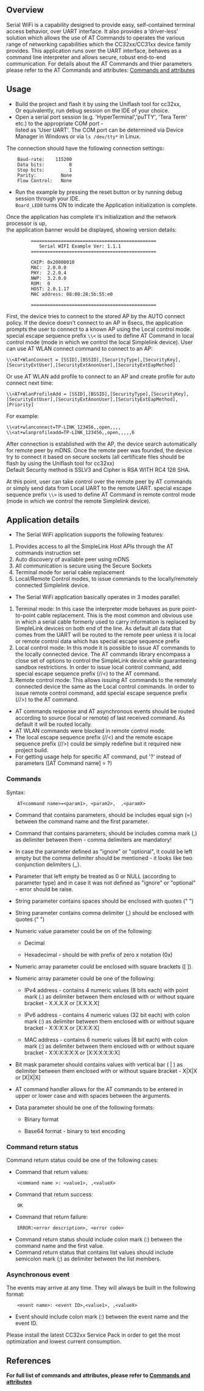 ## Overview

Serial WiFi is a capability designed to provide easy, self-contained terminal access behavior, over UART interface. 
It also provides a ‘driver-less’ solution which allows the use of AT Commands to operates the various range of networking capabilities which the CC32xx/CC31xx device family provides. 
This application runs over the UART interface, behaves as a command line interpreter and allows secure, robust end-to-end communication.
For details about the AT Commands and thier parameters please refer to the AT Commands and attributes: [Commands and attributes](http://www.ti.com/lit/pdf/swru534)

## Usage

* Build the project and flash it by using the Uniflash tool for cc32xx,  
Or equivalently, run debug session on the IDE of your choice.
* Open a serial port session (e.g. 'HyperTerminal','puTTY', 'Tera Term' etc.) to the appropriate COM port -   
listed as 'User UART'.
The COM port can be determined via Device Manager in Windows or via `ls /dev/tty*` in Linux.

The connection should have the following connection settings:
```
    Baud-rate:    115200
    Data bits:         8
    Stop bits:         1
    Parity:         None
    Flow Control:   None
```

* Run the example by pressing the reset button or by running debug session through your IDE.  
 `Board_LED0` turns ON to indicate the Application initialization is complete.

Once the application has complete it's initialization and the network processor is up,  
the application banner would be displayed, showing version details:
```
         ==============================================
            Serial WIFI Example Ver: 1.1.1
         ==============================================

         CHIP: 0x20000010
         MAC:  2.0.0.0
         PHY:  2.2.0.4
         NWP:  3.2.0.0
         ROM:  0
         HOST: 2.0.1.17
         MAC address: 08:00:28:5b:55:e0

         ==============================================
```
First, the device tries to connect to the stored AP by the AUTO connect policy.
If the device doesn't connect to an AP in 6secs, the application prompts the user to connect to a known AP using the Local control mode. 
special escape sequence prefix `\\<` is used to define AT Command in local control mode (mode in which we control the local Simplelink device).
User can use AT WLAN connect command to connect to an AP:
```
\\<AT+WlanConnect = [SSID],[BSSID],[SecurityType],[SecurityKey],[SecurityExtUser],[SecurityExtAnonUser],[SecurityExtEapMethod]
```
Or use AT WLAN add profile to connect to an AP and create profile for auto connect next time:
```
\\<AT+WlanProfileAdd = [SSID],[BSSID],[SecurityType],[SecurityKey],[SecurityExtUser],[SecurityExtAnonUser],[SecurityExtEapMethod],[Priority]
```
For example:
```
\\<at+wlanconnect=TP-LINK_123456,,open,,,,
\\<at+wlanprofileadd=TP-LINK_123456,,open,,,,,6
```
After connection is established with the AP, the device search automatically for remote peer by mDNS.
Once the remote peer was founded, the device try to connect it based on secure sockets (all certificate files should be flash by using the Uniflash tool for cc32xx)    
Default Security method is SSLV3 and Cipher is RSA WITH RC4 128 SHA.

At this point, user can take control over the remote peer by AT commands or simply send data from Local UART to the remote UART.
special escape sequence prefix `\\>` is used to define AT Command in remote control mode (mode in which we control the remote Simplelink device).


## Application details

* The Serial WiFi application supports the following features:
1. Provides access to all the SimpleLink Host APIs through the AT commands instruction set
2. Auto discovery of available peer using mDNS
3. All communication is secure using the Secure Sockets
4. Terminal mode for serial cable replacement
5. Local/Remote Control modes, to issue commands to the locally/remotely connected Simplelink device.

* The Serial WiFi application basically operates in 3 modes parallel:
1. Terminal mode:
In this case the interpreter mode behaves as pure point-to-point cable replacement. 
This is the most common and obvious use in which a serial cable formerly used to carry information is replaced by SimpleLink devices on both end of the line.
As default all data that comes from the UART will be routed to the remote peer unless it is local or remote control data which has special escape sequence prefix 
2. Local control mode:
In this mode it is possible to issue AT commands to the locally connected device.
The AT commands library encompass a close set of options to control the SimpleLink device while guaranteeing sandbox restrictions. 
In order to issue local control command, add special escape sequence prefix (//<) to the AT command.
3. Remote control mode:
This allows issuing AT commands to the remotely connected device the same as the Local control commands. 
In order to issue remote control command, add special escape sequence prefix (//>) to the AT command.

* AT commands response and AT asynchronous events should be routed according to source (local or remote) of last received command.
As default it will be routed locally.
* AT WLAN commands were blocked in remote control mode.
* The local escape sequence prefix (//<) and the remote escape sequence prefix (//>) could be simply redefine but it required new project build.
* For getting usage help for specific AT command, put '?' instead of parameters ([AT Command name] = ?)

### Commands
Syntax:
```
    AT<command name>=<param1>, <param2>,  ,<paramX>
```

-	Command that contains parameters, should be includes equal sign (=) between the command name and the first parameter.
-	Command that contains parameters, should be includes comma mark (,) as delimiter between them - comma delimiters are mandatory!
-	In case the parameter defined as "ignore" or "optional", it could be left empty but the comma delimiter should be mentioned - it looks like two conjunction delimiters (,,).
-	Parameter that left empty be treated as 0 or NULL (according to parameter type) and in case it was not defined as "ignore" or "optional" - error should be raise.
-	String parameter contains spaces should be enclosed with quotes (" ")
-	String parameter contains comma delimiter (,) should be enclosed with quotes (" ")
-	Numeric value parameter could be on of the following:

    *    Decimal

    *	 Hexadecimal - should be with prefix of zero x notation (0x)

-	Numeric array parameter could be enclosed with square brackets ([ ]).
-	Numeric array parameter could be one of the following:

    *	IPv4  address - contains 4 numeric values (8 bits each) with point mark (.)  as delimiter between them enclosed with or without square bracket - X.X.X.X or [X.X.X.X]
    
    *	IPv6 address -  contains 4 numeric values (32 bit each) with colon mark (:)  as delimiter between them enclosed with or without square bracket - X:X:X:X or [X:X:X:X]
    
    *	MAC address - contains 6 numeric values (8 bit each) with colon mark (:)  as delimiter between them enclosed with or without square bracket - X:X:X:X:X:X or [X:X:X:X:X:X]
    
-	Bit mask parameter should contains values with vertical bar ( | ) as delimiter between them enclosed with or without square bracket - X|X|X or [X|X|X]
-	AT command handler allows for the AT commands to be entered in upper or lower case and with spaces between the arguments.
-	Data parameter should be one of the following formats:

    *	Binary format
    
    *	Base64 format - binary to text encoding

### Command return status
Command return status could be one of the following cases:

*	Command that return values:
```
    <command name >: <value1>, ,<valueX>
```
*	Command that return success:
```
    OK
```
*	Command that return failure:
```
    ERROR:<error description>, <error code>
```

-	Command return status should include colon mark (:) between the command name and the first value.
-	Command return status that contains list values should include semicolon mark (;) as delimiter between the list members.

### Asynchronous event
The events may arrive at any time.
They will always be built in the following format:
```
    <event name>: <event ID>,<value1>, ,<valueX>
```

*	Event should include colon mark (:) between the event name and the event ID.
 
Please install the latest CC32xx Service Pack in order to get the most optimization and lowest current consumption.

## References

**For full list of commands and attributes, please refer to [Commands and attributes](http://www.ti.com/lit/pdf/swru534)**
